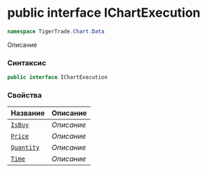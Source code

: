 
# public interface IChartExecution
```csharp
namespace TigerTrade.Chart.Data
```



Описание

### Синтаксис
```csharp
public interface IChartExecution
```


### Свойства
| Название | Описание |
| --- | --- |
| [`IsBuy`](./IChartExecution.cs/Свойства/IsBuy.md) | *Описание* |
| [`Price`](./IChartExecution.cs/Свойства/Price.md) | *Описание* |
| [`Quantity`](./IChartExecution.cs/Свойства/Quantity.md) | *Описание* |
| [`Time`](./IChartExecution.cs/Свойства/Time.md) | *Описание* |



